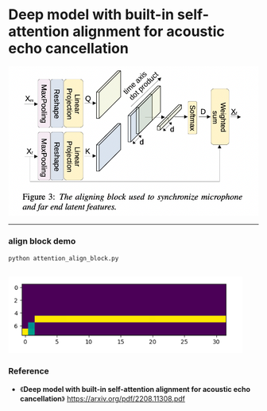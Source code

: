 # Deep model with built-in self-attention alignment for acoustic echo cancellation


![](./github/align_block.png)

---
###  align block demo

```
python attention_align_block.py
 
```

![](./github/toy_corr.png)


### Reference
- 《**Deep model with built-in self-attention alignment for acoustic echo cancellation**》
https://arxiv.org/pdf/2208.11308.pdf